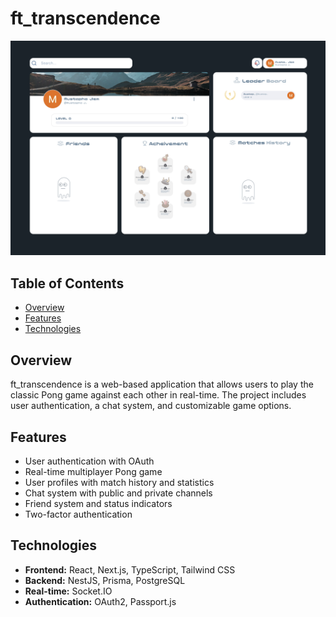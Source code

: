 # ft_transcendence

![Website Screenshot](https://github.com/abdelbarimessah/ft_transcendence/blob/master/pingPongGame.png)

## Table of Contents
- [Overview](#overview)
- [Features](#features)
- [Technologies](#technologies)

## Overview
ft_transcendence is a web-based application that allows users to play the classic Pong game against each other in real-time. The project includes user authentication, a chat system, and customizable game options.

## Features
- User authentication with OAuth
- Real-time multiplayer Pong game
- User profiles with match history and statistics
- Chat system with public and private channels
- Friend system and status indicators
- Two-factor authentication

## Technologies
- **Frontend:** React, Next.js, TypeScript, Tailwind CSS
- **Backend:** NestJS, Prisma, PostgreSQL
- **Real-time:** Socket.IO
- **Authentication:** OAuth2, Passport.js
